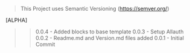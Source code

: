 >This Project uses Semantic Versioning (https://semver.org/)



[ALPHA]

>> 0.0.4 - Added blocks to base template
>> 0.0.3 - Setup Allauth
>> 0.0.2 - Readme.md and Version.md files added
>> 0.0.1 - Initial Commit